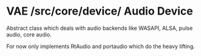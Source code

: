# VAE /src/core/device/ Audio Device
Abstract class which deals with audio backends like WASAPI, ALSA, pulse audio, core audio.

For now only implements RtAudio and portaudio which do the heavy lifting.
